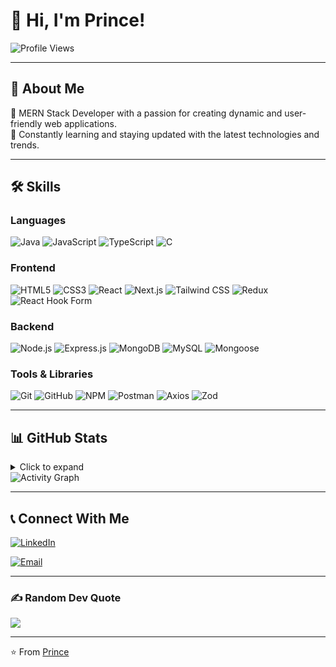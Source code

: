 # 👋 Hi, I'm Prince!

![Profile Views](https://komarev.com/ghpvc/?username=imprince26&color=blueviolet&style=flat-square)

---

## 🚀 About Me
🎯 MERN Stack Developer with a passion for creating dynamic and user-friendly web applications. <br>
🌟 Constantly learning and staying updated with the latest technologies and trends.

---

## 🛠️ Skills

### Languages
![Java](https://img.shields.io/badge/Java-ED8B00?style=flat-square&logo=java&logoColor=white)
![JavaScript](https://img.shields.io/badge/JavaScript-F7DF1E?style=flat-square&logo=javascript&logoColor=black)
![TypeScript](https://img.shields.io/badge/TypeScript-3178C6?style=flat-square&logo=typescript&logoColor=white)
![C](https://img.shields.io/badge/C-A8B9CC?style=flat-square&logo=c&logoColor=white)

### Frontend
![HTML5](https://img.shields.io/badge/HTML5-E34F26?style=flat-square&logo=html5&logoColor=white)
![CSS3](https://img.shields.io/badge/CSS3-1572B6?style=flat-square&logo=css3&logoColor=white)
![React](https://img.shields.io/badge/React-61DAFB?style=flat-square&logo=react&logoColor=black)
![Next.js](https://img.shields.io/badge/Next.js-000000?style=flat-square&logo=next.js&logoColor=white)
![Tailwind CSS](https://img.shields.io/badge/Tailwind_CSS-38B2AC?style=flat-square&logo=tailwind-css&logoColor=white)
![Redux](https://img.shields.io/badge/Redux-764ABC?style=flat-square&logo=redux&logoColor=white)
![React Hook Form](https://img.shields.io/badge/React_Hook_Form-EC5990?style=flat-square&logo=reacthookform&logoColor=white)

### Backend
![Node.js](https://img.shields.io/badge/Node.js-339933?style=flat-square&logo=node.js&logoColor=white)
![Express.js](https://img.shields.io/badge/Express.js-000000?style=flat-square&logo=express&logoColor=white)
![MongoDB](https://img.shields.io/badge/MongoDB-47A248?style=flat-square&logo=mongodb&logoColor=white)
![MySQL](https://img.shields.io/badge/MySQL-4479A1?style=flat-square&logo=mysql&logoColor=white)
![Mongoose](https://img.shields.io/badge/Mongoose-880000?style=flat-square&logo=mongoose&logoColor=white)


### Tools & Libraries
![Git](https://img.shields.io/badge/Git-F05032?style=flat-square&logo=git&logoColor=white)
![GitHub](https://img.shields.io/badge/GitHub-181717?style=flat-square&logo=github&logoColor=white)
![NPM](https://img.shields.io/badge/NPM-CB3837?style=flat-square&logo=npm&logoColor=white)
![Postman](https://img.shields.io/badge/Postman-FF6C37?style=flat-square&logo=postman&logoColor=white)
![Axios](https://img.shields.io/badge/Axios-5A29E4?style=flat-square&logo=axios&logoColor=white)
![Zod](https://img.shields.io/badge/Zod-3E67B1?style=flat-square&logo=zod&logoColor=white)


---

<!-- ## 📊 GitHub Stats:
[![My GitHub Stats](https://awesome-github-stats.azurewebsites.net/user-stats/imprince26?cardType=level&theme=react&preferLogin=false)](https://git.io/awesome-stats-card)
![Top Languages](https://github-readme-stats.vercel.app/api/top-langs/?username=imprince26&theme=react&hide_border=false&include_all_commits=true&count_private=true&layout=compact) -->

## 📊 GitHub Stats
<details>
  <summary>Click to expand</summary>
  <br />
  <div >
    <img src="https://awesome-github-stats.azurewebsites.net/user-stats/imprince26?cardType=level&theme=tokyonight&preferLogin=false" alt="GitHub Stats" />
    <img src="https://github-readme-streak-stats.herokuapp.com/?user=imprince26&theme=tokyonight&hide_border=false" alt="GitHub Streak" />
    <img src="https://github-readme-stats.vercel.app/api/top-langs/?username=imprince26&layout=compact&theme=tokyonight&hide_border=false" alt="Top Languages" />
  </div>
</details>


  <img src="https://github-readme-activity-graph.vercel.app/graph?username=imprince26&custom_title=Prince%27s%20Contribution%20Graph&bg_color=1a1b27&color=38bdae&line=70a5fd&point=bf91f3&hide_border=false" alt="Activity Graph" />


---


## 📞 Connect With Me
[![LinkedIn](https://img.shields.io/badge/LinkedIn-0077B5?style=for-the-badge&logo=linkedin&logoColor=white)](https://www.linkedin.com/in/princepatell333)

<!--
[![X](https://img.shields.io/badge/X-000000?style=for-the-badge&logo=x&logoColor=white)](https://x.com/princewebdev_) -->
[![Email](https://img.shields.io/badge/Email-D14836?style=for-the-badge&logo=gmail&logoColor=white)](mailto:patelprince.webdev@gmail.com)

---

### ✍️ Random Dev Quote

![](https://quotes-github-readme.vercel.app/api?type=vertical&theme=tokyonight)

---

⭐️ From [Prince](https://github.com/imprince26)
